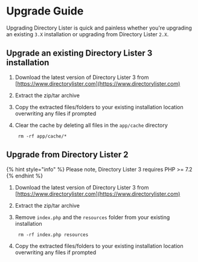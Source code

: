 # Upgrade Guide

Upgrading Directory Lister is quick and painless whether you're upgrading an existing `3.X` installation or upgrading from Directory Lister `2.X`.

## Upgrade an existing Directory Lister 3 installation

1. Download the latest version of Directory Lister 3 from [https://www.directorylister.com](https://www.directorylister.com)
2. Extract the zip/tar archive
3. Copy the extracted files/folders to your existing installation location overwriting any files if prompted
4. Clear the cache by deleting all files in the `app/cache` directory

   ```text
    rm -rf app/cache/*
   ```

## Upgrade from Directory Lister 2

{% hint style="info" %}
Please note, Directory Lister 3 requires PHP &gt;= 7.2
{% endhint %}

1. Download the latest version of Directory Lister 3 from [https://www.directorylister.com](https://www.directorylister.com)
2. Extract the zip/tar archive
3. Remove `index.php` and the `resources` folder from your existing installation

   ```text
    rm -rf index.php resources
   ```

4. Copy the extracted files/folders to your existing installation location overwriting any files if prompted

